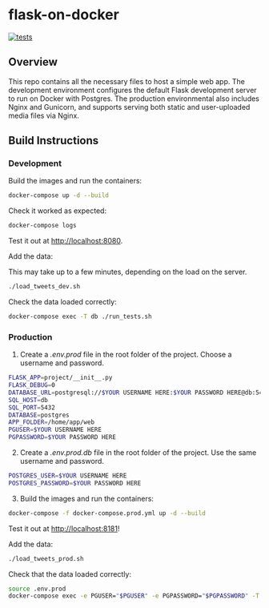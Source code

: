 # flask-on-docker
[![tests](https://github.com/ains-arch/flask-database/actions/workflows/tests_dev.yml/badge.svg)](https://github.com/ains-arch/flask-database/actions/workflows/tests_dev.yml)

## Overview

This repo contains all the necessary files to host a simple web app.
The development environment configures the default Flask development server
to run on Docker with Postgres.
The production environmental also includes Nginx and Gunicorn,
and supports serving both static and user-uploaded media files via Nginx. 

## Build Instructions

### Development

Build the images and run the containers:

```sh
docker-compose up -d --build
```

Check it worked as expected:

```sh
docker-compose logs
```

Test it out at [http://localhost:8080](http://localhost:8080).

Add the data:

This may take up to a few minutes, depending on the load on the server.

```sh
./load_tweets_dev.sh
```

Check the data loaded correctly:

```sh
docker-compose exec -T db ./run_tests.sh
```

### Production

1. Create a *.env.prod* file in the root folder of the project. Choose a username and password.

```sh
FLASK_APP=project/__init__.py
FLASK_DEBUG=0
DATABASE_URL=postgresql://$YOUR USERNAME HERE:$YOUR PASSWORD HERE@db:5432
SQL_HOST=db
SQL_PORT=5432
DATABASE=postgres
APP_FOLDER=/home/app/web
PGUSER=$YOUR USERNAME HERE
PGPASSWORD=$YOUR PASSWORD HERE
```

2. Create a *.env.prod.db* file in the root folder of the project. Use the same username and password.

```sh
POSTGRES_USER=$YOUR USERNAME HERE
POSTGRES_PASSWORD=$YOUR PASSWORD HERE
```

3. Build the images and run the containers:

```sh
docker-compose -f docker-compose.prod.yml up -d --build
```

Test it out at [http://localhost:8181](http://localhost:8181)!

Add the data:

```sh
./load_tweets_prod.sh
```

Check that the data loaded correctly:

```sh
source .env.prod
docker-compose exec -e PGUSER="$PGUSER" -e PGPASSWORD="$PGPASSWORD" -T db ./run_tests.sh
```
